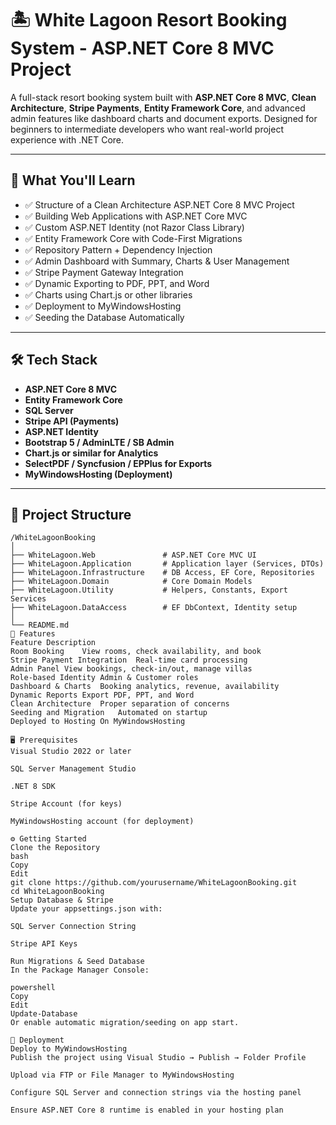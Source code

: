 # 🏝️ White Lagoon Resort Booking System - ASP.NET Core 8 MVC Project

A full-stack resort booking system built with **ASP.NET Core 8 MVC**, **Clean Architecture**, **Stripe Payments**, **Entity Framework Core**, and advanced admin features like dashboard charts and document exports. Designed for beginners to intermediate developers who want real-world project experience with .NET Core.

---

## 🚀 What You'll Learn

- ✅ Structure of a Clean Architecture ASP.NET Core 8 MVC Project
- ✅ Building Web Applications with ASP.NET Core MVC
- ✅ Custom ASP.NET Identity (not Razor Class Library)
- ✅ Entity Framework Core with Code-First Migrations
- ✅ Repository Pattern + Dependency Injection
- ✅ Admin Dashboard with Summary, Charts & User Management
- ✅ Stripe Payment Gateway Integration
- ✅ Dynamic Exporting to PDF, PPT, and Word
- ✅ Charts using Chart.js or other libraries
- ✅ Deployment to MyWindowsHosting
- ✅ Seeding the Database Automatically

---

## 🛠️ Tech Stack

- **ASP.NET Core 8 MVC**
- **Entity Framework Core**
- **SQL Server**
- **Stripe API (Payments)**
- **ASP.NET Identity**
- **Bootstrap 5 / AdminLTE / SB Admin**
- **Chart.js or similar for Analytics**
- **SelectPDF / Syncfusion / EPPlus for Exports**
- **MyWindowsHosting (Deployment)**

---

## 📁 Project Structure

```text
/WhiteLagoonBooking
│
├── WhiteLagoon.Web               # ASP.NET Core MVC UI
├── WhiteLagoon.Application       # Application layer (Services, DTOs)
├── WhiteLagoon.Infrastructure    # DB Access, EF Core, Repositories
├── WhiteLagoon.Domain            # Core Domain Models
├── WhiteLagoon.Utility           # Helpers, Constants, Export Services
├── WhiteLagoon.DataAccess        # EF DbContext, Identity setup
│
└── README.md
🧪 Features
Feature	Description
Room Booking	View rooms, check availability, and book
Stripe Payment Integration	Real-time card processing
Admin Panel	View bookings, check-in/out, manage villas
Role-based Identity	Admin & Customer roles
Dashboard & Charts	Booking analytics, revenue, availability
Dynamic Reports	Export PDF, PPT, and Word
Clean Architecture	Proper separation of concerns
Seeding and Migration	Automated on startup
Deployed to Hosting	On MyWindowsHosting

🖥️ Prerequisites
Visual Studio 2022 or later

SQL Server Management Studio

.NET 8 SDK

Stripe Account (for keys)

MyWindowsHosting account (for deployment)

⚙️ Getting Started
Clone the Repository
bash
Copy
Edit
git clone https://github.com/yourusername/WhiteLagoonBooking.git
cd WhiteLagoonBooking
Setup Database & Stripe
Update your appsettings.json with:

SQL Server Connection String

Stripe API Keys

Run Migrations & Seed Database
In the Package Manager Console:

powershell
Copy
Edit
Update-Database
Or enable automatic migration/seeding on app start.

🚨 Deployment
Deploy to MyWindowsHosting
Publish the project using Visual Studio → Publish → Folder Profile

Upload via FTP or File Manager to MyWindowsHosting

Configure SQL Server and connection strings via the hosting panel

Ensure ASP.NET Core 8 runtime is enabled in your hosting plan

